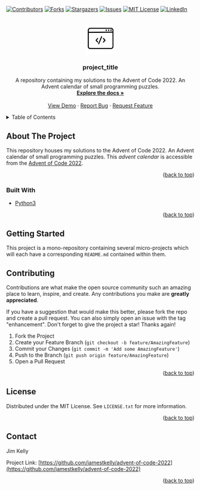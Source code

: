<!-- Improved compatibility of back to top link: See: https://github.com/othneildrew/Best-README-Template/pull/73 -->

<a name="readme-top"></a>

<!-- PROJECT SHIELDS -->
<!--
*** I'm using markdown "reference style" links for readability.
*** Reference links are enclosed in brackets [ ] instead of parentheses ( ).
*** See the bottom of this document for the declaration of the reference variables
*** for contributors-url, forks-url, etc. This is an optional, concise syntax you may use.
*** https://www.markdownguide.org/basic-syntax/#reference-style-links
-->

[![Contributors][contributors-shield]][contributors-url]
[![Forks][forks-shield]][forks-url]
[![Stargazers][stars-shield]][stars-url]
[![Issues][issues-shield]][issues-url]
[![MIT License][license-shield]][license-url]
[![LinkedIn][linkedin-shield]][linkedin-url]

<!-- PROJECT LOGO -->
<br />
<div align="center">
  <a href="https://github.com/jamestkelly/advent-of-code-2022">
    <img src="logo.png" alt="Logo" width="80" height="80">
  </a>

<h3 align="center">project_title</h3>

  <p align="center">
    A repository containing my solutions to the Advent of Code 2022. An Advent calendar of small programming puzzles.
    <br />
    <a href="https://github.com/jamestkelly/advent-of-code-2022"><strong>Explore the docs »</strong></a>
    <br />
    <br />
    <a href="https://github.com/jamestkelly/advent-of-code-2022">View Demo</a>
    ·
    <a href="https://github.com/jamestkelly/advent-of-code-2022/issues">Report Bug</a>
    ·
    <a href="https://github.com/jamestkelly/advent-of-code-2022/issues">Request Feature</a>
  </p>
</div>

<!-- TABLE OF CONTENTS -->
<details>
  <summary>Table of Contents</summary>
  <ol>
    <li>
      <a href="#about-the-project">About The Project</a>
      <ul>
        <li><a href="#built-with">Built With</a></li>
      </ul>
    </li>
    <li>
      <a href="#getting-started">Getting Started</a>
    </li>
    <li><a href="#contributing">Contributing</a></li>
    <li><a href="#license">License</a></li>
    <li><a href="#contact">Contact</a></li>
  </ol>
</details>

<!-- ABOUT THE PROJECT -->

## About The Project

This repository houses my solutions to the Advent of Code 2022. An Advent calendar of small programming puzzles. This
_advent calendar_ is accessible from the [Advent of Code 2022](https://adventofcode.com/2022).

<p align="right">(<a href="#readme-top">back to top</a>)</p>

### Built With

- [Python3](https://www.python.org/)

<p align="right">(<a href="#readme-top">back to top</a>)</p>

<!-- GETTING STARTED -->

## Getting Started

This project is a mono-repository containing several micro-projects which will each have a corresponding `README.md`
contained within them.

<!-- CONTRIBUTING -->

## Contributing

Contributions are what make the open source community such an amazing place to learn, inspire, and create. Any
contributions you make are **greatly appreciated**.

If you have a suggestion that would make this better, please fork the repo and create a pull request. You can also
simply open an issue with the tag "enhancement".
Don't forget to give the project a star! Thanks again!

1. Fork the Project
2. Create your Feature Branch (`git checkout -b feature/AmazingFeature`)
3. Commit your Changes (`git commit -m 'Add some AmazingFeature'`)
4. Push to the Branch (`git push origin feature/AmazingFeature`)
5. Open a Pull Request

<p align="right">(<a href="#readme-top">back to top</a>)</p>

<!-- LICENSE -->

## License

Distributed under the MIT License. See `LICENSE.txt` for more information.

<p align="right">(<a href="#readme-top">back to top</a>)</p>

<!-- CONTACT -->

## Contact

Jim Kelly

Project Link: [https://github.com/jamestkelly/advent-of-code-2022](https://github.com/jamestkelly/advent-of-code-2022)

<p align="right">(<a href="#readme-top">back to top</a>)</p>

<!-- MARKDOWN LINKS & IMAGES -->
<!-- https://www.markdownguide.org/basic-syntax/#reference-style-links -->

[contributors-shield]: https://img.shields.io/github/contributors/jamestkelly/advent-of-code-2022.svg?style=for-the-badge

[contributors-url]: https://github.com/jamestkelly/advent-of-code-2022/graphs/contributors

[forks-shield]: https://img.shields.io/github/forks/jamestkelly/advent-of-code-2022.svg?style=for-the-badge

[forks-url]: https://github.com/jamestkelly/advent-of-code-2022/network/members

[stars-shield]: https://img.shields.io/github/stars/jamestkelly/advent-of-code-2022.svg?style=for-the-badge

[stars-url]: https://github.com/jamestkelly/advent-of-code-2022/stargazers

[issues-shield]: https://img.shields.io/github/issues/jamestkelly/advent-of-code-2022.svg?style=for-the-badge

[issues-url]: https://github.com/jamestkelly/advent-of-code-2022/issues

[license-shield]: https://img.shields.io/github/license/jamestkelly/advent-of-code-2022.svg?style=for-the-badge

[license-url]: https://github.com/jamestkelly/advent-of-code-2022/blob/master/LICENSE.txt

[linkedin-shield]: https://img.shields.io/badge/-LinkedIn-black.svg?style=for-the-badge&logo=linkedin&colorB=555

[linkedin-url]: https://linkedin.com/in/jimkellyt
